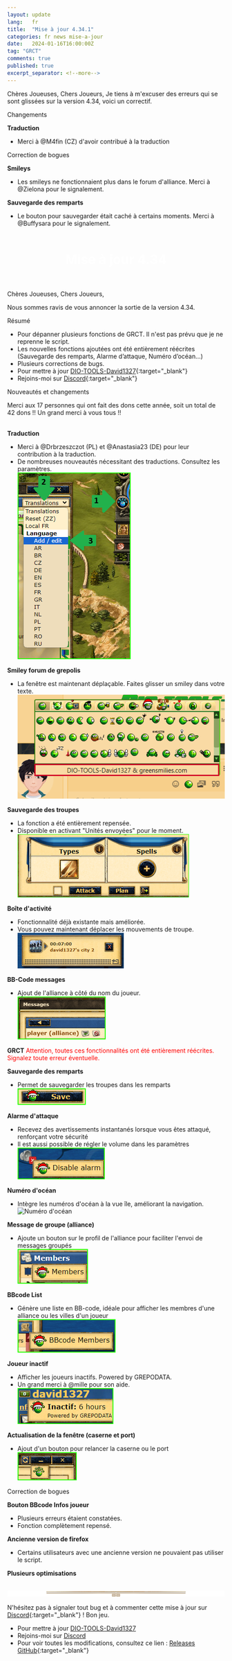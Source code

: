 ```yaml
---
layout: update
lang:   fr
title:  "Mise à jour 4.34.1"
categories: fr news mise-a-jour
date:   2024-01-16T16:00:00Z
tag: "GRCT"
comments: true
published: true
excerpt_separator: <!--more-->
---
```

Chères Joueuses, Chers Joueurs,
Je tiens à m'excuser des erreurs qui se sont glissées sur la version 4.34, voici un correctif.

<div class="gpcl tip">Changements</div>

**Traduction**
* Merci à @M4fin (CZ) d'avoir contribué à la traduction

<div class="gpcl bug">Correction de bogues</div>

**Smileys**
* Les smileys ne fonctionnaient plus dans le forum d'alliance. Merci à @Zielona pour le signalement.

**Sauvegarde des remparts**
* Le bouton pour sauvegarder était caché à certains moments. Merci à @Buffysara pour le signalement.

<!--more-->

<div style="text-align: center; height: 90px;font-size: 20px;line-height: 85px;color: #FFF;background: url(/img/site/gpcl/header.png) no-repeat center;font-weight: bold;">
                            <h2 style="line-height: 2.2;">Mise à jour 4.34</h2></div>

Chères Joueuses, Chers Joueurs,

Nous sommes ravis de vous annoncer la sortie de la version 4.34.

<div class="gpcl note">Résumé</div>

* Pour dépanner plusieurs fonctions de GRCT. Il n'est pas prévu que je ne reprenne le script.
* Les nouvelles fonctions ajoutées ont été entièrement réécrites (Sauvegarde des remparts, Alarme d’attaque, Numéro d’océan...)
* Plusieurs corrections de bugs.
* Pour mettre à jour [DIO-TOOLS-David1327][1]{:target="_blank"}
* Rejoins-moi sur [Discord][2]{:target="_blank"}

<div class="gpcl tip">Nouveautés et changements</div>

Merci aux 17 personnes qui ont fait des dons cette année, soit un total de 42 dons !! Un grand merci à vous tous !!<br><br>

**Traduction**
* Merci à @Drbrzeszczot (PL) et @Anastasia23 (DE) pour leur contribution à la traduction.
* De nombreuses nouveautés nécessitant des traductions. Consultez les paramètres.<br>
![Smiley forum de grepolis](/img/update/Capture-d-ecran-2024-01-05-162857.png)

**Smiley forum de grepolis**
* La fenêtre est maintenant déplaçable. Faites glisser un smiley dans votre texte.<br>
![Smiley forum de grepolis](/img/update/Capture-d-ecran-2023-12-26-213635.png)

**Sauvegarde des troupes**
* La fonction a été entièrement repensée.
* Disponible en activant "Unités envoyées" pour le moment.<br>
![Sauvegarde des troupes](/img/update/Capture-d-ecran-2023-12-26-214457.png)

**Boîte d'activité**
* Fonctionnalité déjà existante mais améliorée.
* Vous pouvez maintenant déplacer les mouvements de troupe.<br>
![Boîte d'activité](/img/update/Capture-d-ecran-2023-12-11-193935.png)

**BB-Code messages**
* Ajout de l'alliance à côté du nom du joueur.<br>
![BB-Code messages](/img/update/Capture-d-ecran-2023-12-27-224703.png)

**GRCT**
<span style="color:red;">Attention, toutes ces fonctionnalités ont été entièrement réécrites. Signalez toute erreur éventuelle.</span>

**Sauvegarde des remparts**
* Permet de sauvegarder les troupes dans les remparts<br>
![Sauvegarde des remparts](/img/dio/settings/Sauvegarde-des-remparts.png)

**Alarme d'attaque**
* Recevez des avertissements instantanés lorsque vous êtes attaqué, renforçant votre sécurité
* Il est aussi possible de régler le volume dans les paramètres<br>
![Alerte d'attaque](/img/dio/settings/Alarme-d-attaque.png)

**Numéro d'océan**
* Intègre les numéros d'océan à la vue île, améliorant la navigation.<br>
![Numéro d'océan](/img/dio/settings/Numéro-d-ocean.png)

**Message de groupe (alliance)**
* Ajoute un bouton sur le profil de l'alliance pour faciliter l'envoi de messages groupés<br>
![Message de groupe (alliance)](/img/dio/settings/Message_de_groupe.png)

**BBcode List**
* Génère une liste en BB-code, idéale pour afficher les membres d'une alliance ou les villes d'un joueur<br>
![BBcode List](/img/dio/settings/BBcode_List.png)

**Joueur inactif**
* Afficher les joueurs inactifs. Powered by GREPODATA.
* Un grand merci à @mille pour son aide.<br>
![Joueur inactif](/img/dio/settings/Joueur_inactif.png)

**Actualisation de la fenêtre (caserne et port)**
* Ajout d'un bouton pour relancer la caserne ou le port<br>
![Actualisation de la fenêtre (caserne et port)](/img/update/Capture-d-ecran-2024-01-05-162313.png)

<div class="gpcl bug">Correction de bogues</div>

**Bouton BBcode Infos joueur**
* Plusieurs erreurs étaient constatées.<br>
* Fonction complètement repensé.

**Ancienne version de firefox**
* Certains utilisateurs avec une ancienne version ne pouvaient pas utiliser le script.

**Plusieurs optimisations**
<br><br>

![gpcl-line](/img/site/gpcl/gpcl-line.png)

N'hésitez pas à signaler tout bug et à commenter cette mise à jour sur [Discord][2]{:target="_blank"} !
Bon jeu.

* Pour mettre à jour [DIO-TOOLS-David1327][1]
* Rejoins-moi sur [Discord][2]
* Pour voir toutes les modifications, consultez ce lien : [Releases GitHub](https://github.com/DIO-David1327/DIO-TOOLS-David1327/releases){:target="_blank"}


[1]: /DIO-TOOLS-David1327/code.user.js "DIO-TOOLS-David1327"
[2]: https://discord.gg/Q7WXtmRNRW "https://discord.gg/Q7WXtmRNRW"